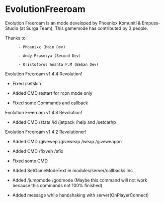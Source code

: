 # EvolutionFreeroam

Evolution Freeroam is an mode developed by Phoenixx Komuniti & Empuss-Studio (at Surga Team), This gamemode has contributed by 3 people.

Thanks to:

          - Phoenixx (Main Dev)
          
          - Andy Prasetya (Second Dev)
          
          - Kristoforus Ananta P.M (Beban Dev)
          
Evolution Freeroam v1.4.4 Revolution!

- Fixed /setskin

- Added CMD restart for rcon mode only

- Fixed some Commands and callback
          
Evolution Freeroam v1.4.3 Revolution!

- Added CMD /stats /id /jetpack /help and /setcarhp


Evolution Freeroam v1.4.2 Revolutioner!

- Added CMD /givewep /giveweap /weap /giveweapon

- Added CMD /fixveh /afix

- Fixed some CMD

- Added SetGameModeText in modules/server/callbacks.inc

- Added /jumpmode /godmode (Maybe this command will not work because this commands not 100% finished)

- Added message while handshaking with server(OnPlayerConnect)
